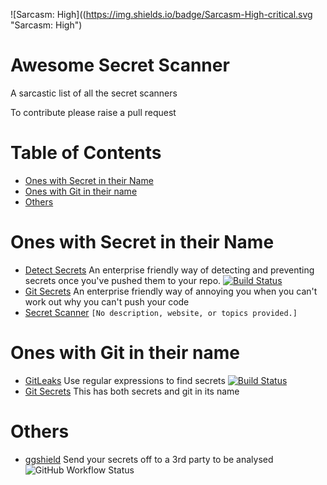 ![Sarcasm: High]((https://img.shields.io/badge/Sarcasm-High-critical.svg "Sarcasm: High")

# Awesome Secret Scanner
A sarcastic list of all the secret scanners

To contribute please raise a pull request

# Table of Contents

* [Ones with Secret in their Name](#ones-with-secret-in-their-name)
* [Ones with Git in their name](#ones-with-git-in-their-name)
* [Others](#others)

# Ones with Secret in their Name

* [Detect Secrets](https://github.com/Yelp/detect-secrets) An enterprise friendly way of detecting and preventing secrets once you've pushed them to your repo.  [![Build Status](https://travis-ci.com/Yelp/detect-secrets.svg?branch=master)](https://travis-ci.com/Yelp/detect-secrets)
* [Git Secrets](https://github.com/awslabs/git-secrets) An enterprise friendly way of annoying you when you can't work out why you can't push your code
* [Secret Scanner](https://github.com/grab/secret-scanner) `[No description, website, or topics provided.]`

# Ones with Git in their name

* [GitLeaks](https://github.com/zricethezav/gitleaks) Use regular expressions to find secrets [![Build Status](https://github.com/zricethezav/gitleaks/actions/workflows/test.yml/badge.svg)](https://github.com/zricethezav/gitleaks/actions/workflows/test.yml)
* [Git Secrets](https://github.com/awslabs/git-secrets) This has both secrets and git in its name

# Others

* [ggshield](https://github.com/GitGuardian/ggshield) Send your secrets off to a 3rd party to be analysed ![GitHub Workflow Status](https://img.shields.io/github/workflow/status/GitGuardian/ggshield/Application%20Main%20Branch?style=for-the-badge)
